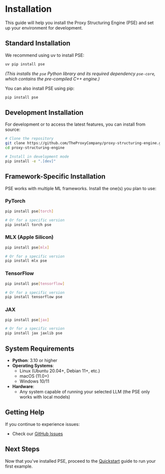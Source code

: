 # Installation

This guide will help you install the Proxy Structuring Engine (PSE) and set up your environment for development.

## Standard Installation

We recommend using uv to install PSE:
```bash
uv pip install pse
```

*(This installs the `pse` Python library and its required dependency `pse-core`, which contains the pre-compiled C++ engine.)*

You can also install PSE using pip:

```bash
pip install pse
```


## Development Installation

For development or to access the latest features, you can install from source:

```bash
# Clone the repository
git clone https://github.com/TheProxyCompany/proxy-structuring-engine.git
cd proxy-structuring-engine

# Install in development mode
pip install -e ".[dev]"
```

## Framework-Specific Installation

PSE works with multiple ML frameworks. Install the one(s) you plan to use:

### PyTorch

```bash
pip install pse[torch]

# Or for a specific version
pip install torch pse
```

### MLX (Apple Silicon)

```bash
pip install pse[mlx]

# Or for a specific version
pip install mlx pse
```

### TensorFlow

```bash
pip install pse[tensorflow]

# Or for a specific version
pip install tensorflow pse
```

### JAX

```bash
pip install pse[jax]

# Or for a specific version
pip install jax jaxlib pse
```

## System Requirements

- **Python**: 3.10 or higher
- **Operating Systems**:
  - Linux (Ubuntu 20.04+, Debian 11+, etc.)
  - macOS (11.0+)
  - Windows 10/11
- **Hardware**:
  - Any system capable of running your selected LLM (the PSE only works with local models)

## Getting Help

If you continue to experience issues:

- Check our [GitHub Issues](https://github.com/TheProxyCompany/proxy-structuring-engine/issues)

## Next Steps

Now that you've installed PSE, proceed to the [Quickstart](quickstart.md) guide to run your first example.
